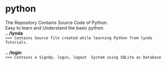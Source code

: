 # python
The Repository Contains Source Code of Python.<br/>
Easy to learn and Understand the basic python.</br>
<b>..  /lynda</b><br/>
  ```>>> Contains Source file created while learning Python from lynda Tutorials.```<br/><br/>
<b>..  /login</b><br/>
  ```>>> Contains a SignUp, login, logout  System using SQLite as Database```
 

